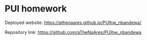 # PUI homework

Deployed website: https://athenaares.github.io/PUIhw_nbandewa/

Repository link: https://github.com/aTheNaAres/PUIhw_nbandewa
